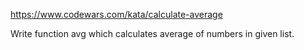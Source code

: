 https://www.codewars.com/kata/calculate-average

Write function avg which calculates average of numbers in given list.

